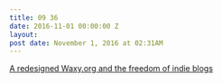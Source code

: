 ```yaml
---
title: 09 36
date: 2016-11-01 00:00:00 Z
layout: 
post date: November 1, 2016 at 02:31AM
---
```


[A redesigned Waxy.org and the freedom of indie blogs](http://kottke.org/16/11/a-redesigned-waxyorg-and-the-freedom-of-indie-blogs) 
 
